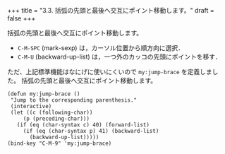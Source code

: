 +++
title = "3.3. 括弧の先頭と最後へ交互にポイント移動します。"
draft = false
+++

括弧の先頭と最後へ交互にポイント移動します。

* `C-M-SPC` (mark-sexp) は，カーソル位置から順方向に選択．
* `C-M-U` (backward-up-list) は，一つ外のカッコの先頭にポイントを移す．

ただ、上記標準機能はなにげに使いにくいので `my:jump-brace` を定義しました。
括弧の先頭と最後へ交互にポイント移動します。

```elisp
(defun my:jump-brace ()
 "Jump to the corresponding parenthesis."
 (interactive)
 (let ((c (following-char))
	 (p (preceding-char)))
   (if (eq (char-syntax c) 40) (forward-list)
	 (if (eq (char-syntax p) 41) (backward-list)
       (backward-up-list)))))
(bind-key "C-M-9" 'my:jump-brace)
```
